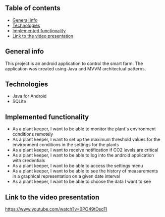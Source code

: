 ## Table of contents
* [General info](#general-info)
* [Technologies](#technologies)
* [Implemented functionality](#implemented-functionality)
* [Link to the video presentation](#link-to-the-video-presentation)


## General info
This project is an android application to control the smart farm. The application was created using Java and MVVM architectual patterns.

## Technologies
* Java for Android
* SQLite

## Implemented functionality

* As a plant keeper, I want to be able to
monitor the plant's environment conditions
remotely
* As a plant keeper, I want to set up the
maximum threshold values for the
environment conditions in the settings for the
plants
* As a plant keeper, I want to receive
notification if CO2 levels are critical
* As a plant keeper, I want to be able to log
into the android application with credentials
* As a plant keeper, I want to be able to access
the settings menu
* As a plant keeper, I want to be able to see the
history of measurements in a graphical
representation on a given date interval
* As a plant keeper, I want to be able to choose
the data I want to see

## Link to the video presentation
https://www.youtube.com/watch?v=0PO49tOscFI 
